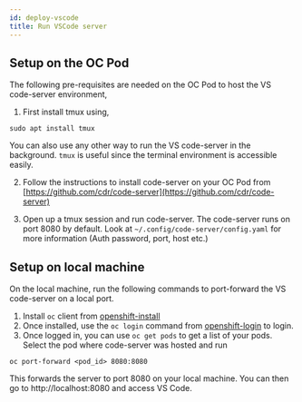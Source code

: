 ```yaml
---
id: deploy-vscode
title: Run VSCode server
---
```



## Setup on the OC Pod

The following pre-requisites are needed on the OC Pod to host the VS code-server environment,

1. First install tmux using,
```
sudo apt install tmux
```

You can also use any other way to run the VS code-server in the background. ```tmux``` is useful since the terminal environment is accessible easily.

2. Follow the instructions to install code-server on your OC Pod from [https://github.com/cdr/code-server](https://github.com/cdr/code-server)

3. Open up a tmux session and run code-server. The code-server runs on port 8080 by default. Look at ```~/.config/code-server/config.yaml``` for more information (Auth password, port, host etc.)


## Setup on local machine

On the local machine, run the following commands to port-forward the VS code-server on a local port.

1. Install ```oc``` client from [openshift-install](openshift-install.md)
2. Once installed, use the ```oc login``` command from [openshift-login](openshift-login.md) to login.
3. Once logged in, you can use ```oc get pods``` to get a list of your pods. Select the pod where code-server was hosted and run
```
oc port-forward <pod_id> 8080:8080
```

This forwards the server to port 8080 on your local machine. You can then go to http://localhost:8080 and access VS Code. 
